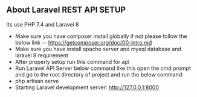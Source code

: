 ## About Laravel REST API SETUP

Its use PHP 7.4 and Laravel 8

- Make sure you have composer install globally if not please follow the below link
-- https://getcomposer.org/doc/00-intro.md
- Make sure you have install apache server and mysql database and laravel 8 requirement
- After properly setup run this command for api
- Run Laravel API Server below command like this open the cmd prompt and go to the root directory of project and run the below command:
- php artisan serve
- Starting Laravel development server: http://127.0.0.1:8000
